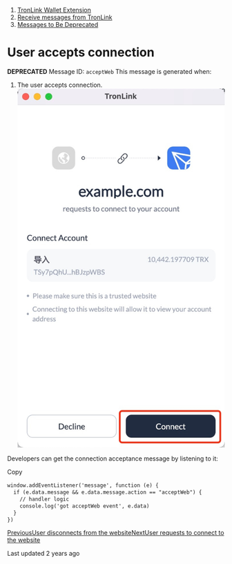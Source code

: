   1. [TronLink Wallet Extension](/tronlink-wallet-extension)
  2. [Receive messages from TronLink](/tronlink-wallet-extension/receive-messages-from-tronlink)
  3. [Messages to Be Deprecated](/tronlink-wallet-extension/receive-messages-from-tronlink/messages-to-be-deprecated)



# User accepts connection

**DEPRECATED** Message ID: `acceptWeb` This message is generated when:

  1. The user accepts connection. ![image](images/tronlink-wallet-extension_receive-messages-from-tronlink_messages-to-be-deprecated_user-accepts-connection_img_0.jpg)




Developers can get the connection acceptance message by listening to it:

Copy
    
    
    window.addEventListener('message', function (e) {
      if (e.data.message && e.data.message.action == "acceptWeb") {
        // handler logic
        console.log('got acceptWeb event', e.data)
      }
    })

[PreviousUser disconnects from the website](/tronlink-wallet-extension/receive-messages-from-tronlink/messages-to-be-deprecated/user-disconnects-from-the-website)[NextUser requests to connect to the website](/tronlink-wallet-extension/receive-messages-from-tronlink/messages-to-be-deprecated/user-requests-to-connect-to-the-website)

Last updated 2 years ago
